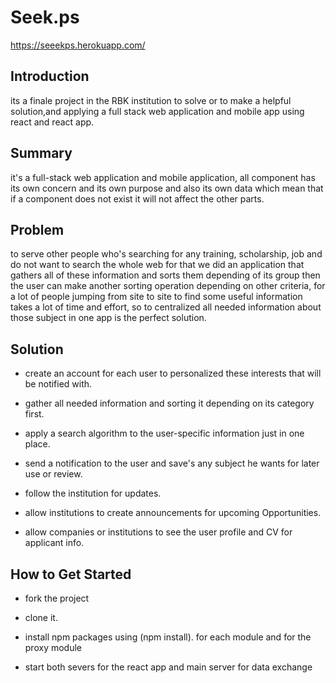# Seek.ps #
https://seeekps.herokuapp.com/

## Introduction ##
its a finale project in the RBK institution to solve or to make a helpful solution,and applying a full stack web application and mobile app using react and react app.

## Summary ##
it's a full-stack web application and mobile application, all component has its own concern and its own purpose and also its own data which mean that if a component does not exist it will not affect the other parts.

## Problem ##
to serve other people who's searching for any training, scholarship, job and do not want to search the whole web for that we did an application that gathers all of these information and sorts them depending of its group then the user can make another sorting operation depending on other criteria, for a lot of people jumping from site to site to find some useful information takes a lot of time and effort, so to centralized all needed information about those subject in one app is the perfect solution.


## Solution ##
  - create an account for each user to personalized these interests that will be notified with.

  - gather all needed information and sorting it depending on its category first.

  - apply a search algorithm to the user-specific information just in one place.

  - send a notification to the user and save's any subject he wants for later use or review.

  - follow the institution for updates.

  - allow institutions to create announcements for upcoming Opportunities.

  - allow companies or institutions to see the user profile and CV for applicant info.


## How to Get Started ##
- fork the project

- clone it.

- install npm packages using (npm install). for each module and for the proxy module

- start both severs for the react app and main server for data exchange

 
